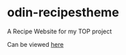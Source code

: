 # odin-recipestheme

A Recipe Website for my TOP project

Can be viewed [here](https://mannyoii.github.io/odin-recipes/)
